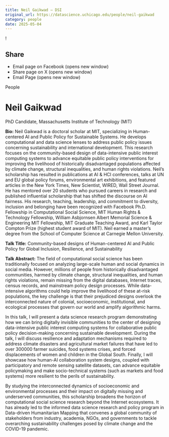 ```yaml
---
title: Neil Gaikwad – DSI
original_url: https://datascience.uchicago.edu/people/neil-gaikwad
category: people
date: 2025-05-04
---
```


<!-- Table-like structure detected -->

!

## Share

* Email page on Facebook (opens new window)
* Share page on X (opens new window)
* Email Page (opens new window)

<!-- Table-like structure detected -->

People

# Neil Gaikwad

PhD Candidate, Massachusetts Institute of Technology (MIT)

**Bio:** Neil Gaikwad is a doctoral scholar at MIT, specializing in Human-centered AI and Public Policy for Sustainable Systems. He develops computational and data science lenses to address public policy issues concerning sustainability and international development. This research focuses on the community-based design of data-intensive public interest computing systems to advance equitable public policy interventions for improving the livelihood of historically disadvantaged populations affected by climate change, structural inequalities, and human rights violations. Neil’s scholarship has resulted in publications at AI & HCI conferences, talks at UN and EU global policy forums, environmental art exhibitions, and featured articles in the New York Times, New Scientist, WIRED, Wall Street Journal. He has mentored over 20 students who pursued careers in research and published influential scholarship that has shifted the discourse on AI fairness. His research, teaching, leadership, and commitment to diversity, inclusion and belonging have been recognized with Facebook Ph.D. Fellowship in Computational Social Science, MIT Human Rights & Technology Fellowship, William Asbjornsen Albert Memorial Science & Engineering MIT Fellowship, MIT Graduate Teaching Award, and Karl Taylor Compton Prize (highest student award of MIT). Neil earned a master’s degree from the School of Computer Science at Carnegie Mellon University.

**Talk Title:** Community-based designs of Human-centered AI and Public Policy for Global Inclusion, Resilience, and Sustainability

**Talk Abstract:** The field of computational social science has been traditionally focused on analyzing large-scale human and social dynamics in social media. However, millions of people from historically disadvantaged communities, harmed by climate change, structural inequalities, and human rights violations, remain missing from the digital databases, Internet traces, census records, and mainstream policy design processes. While data-intensive algorithms could help improve the livelihood of these at-risk populations, the key challenge is that their prejudiced designs overlook the interconnected nature of colonial, socioeconomic, institutional, and ecological processes that govern our world and amplify algorithmic harms.

In this talk, I will present a data science research program demonstrating how we can bring digitally invisible communities to the center of designing data-intensive public interest computing systems for collaborative public policy decision-making concerning sustainable development. During the talk, I will discuss resilience and adaptation mechanisms required to address climate disasters and agricultural market failures that have led to over 300000 farmer suicides, food systems crises, and forced displacements of women and children in the Global South. Finally, I will showcase how human-AI collaboration system designs, coupled with participatory and remote sensing satellite datasets, can advance equitable policymaking and make socio-technical systems (such as markets and food systems) more resilient to the perils of sustainability.

By studying the interconnected dynamics of socioeconomic and environmental processes and their impact on digitally missing and underserved communities, this scholarship broadens the horizon of computational social science research beyond the Internet ecosystems. It has already led to the informed data science research and policy program in Data-driven Humanitarian Mapping that convenes a global community of stakeholders from industry, academia, NGOs, and governments to tackle overarching sustainability challenges posed by climate change and the COVID-19 pandemic.